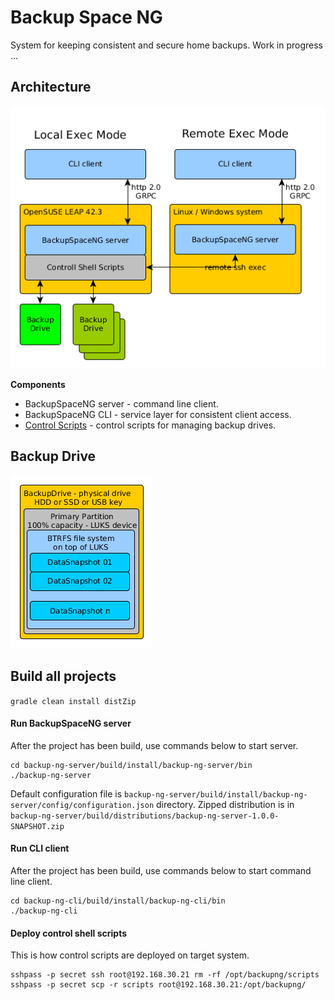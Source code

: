 Backup Space NG
===============
System for keeping consistent and secure home backups. 
Work in progress ...

Architecture
------------
![Architecture](docs/architecture-overview.png)

__Components__
* BackupSpaceNG server - command line client.
* BackupSpaceNG CLI - service layer for consistent client access.
* [Control Scripts](scripts/README.md) - control scripts for managing backup drives.

Backup Drive
------------
![BackupDrive](docs/backup-drive.png)

Build all projects
------------------
```gradle clean install distZip```

#### Run BackupSpaceNG server
After the project has been build, use commands below to start server.
```
cd backup-ng-server/build/install/backup-ng-server/bin
./backup-ng-server
```
Default configuration file is ```backup-ng-server/build/install/backup-ng-server/config/configuration.json``` directory.
Zipped distribution is in ```backup-ng-server/build/distributions/backup-ng-server-1.0.0-SNAPSHOT.zip```

#### Run CLI client
After the project has been build, use commands below to start command line client.
```
cd backup-ng-cli/build/install/backup-ng-cli/bin
./backup-ng-cli
```

#### Deploy control shell scripts
This is how control scripts are deployed on target system.
```
sshpass -p secret ssh root@192.168.30.21 rm -rf /opt/backupng/scripts
sshpass -p secret scp -r scripts root@192.168.30.21:/opt/backupng/
```
